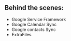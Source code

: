 ## Behind the scenes:
-   Google Service Framework
-   Google Calendar Sync
-   Google contacts Sync
-   ExtraFiles
